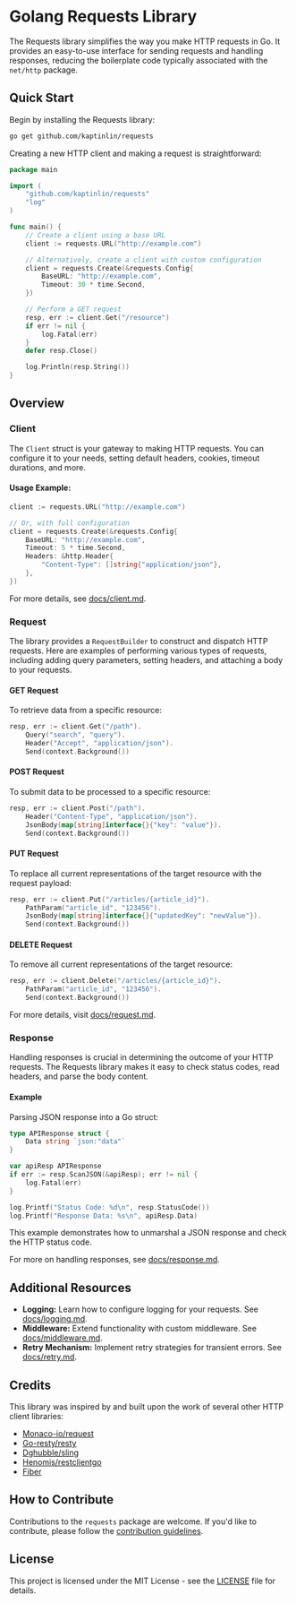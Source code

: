 # Golang Requests Library

The Requests library simplifies the way you make HTTP requests in Go. It provides an easy-to-use interface for sending requests and handling responses, reducing the boilerplate code typically associated with the `net/http` package.

## Quick Start

Begin by installing the Requests library:

```bash
go get github.com/kaptinlin/requests
```

Creating a new HTTP client and making a request is straightforward:

```go
package main

import (
    "github.com/kaptinlin/requests"
    "log"
)

func main() {
    // Create a client using a base URL
    client := requests.URL("http://example.com")

    // Alternatively, create a client with custom configuration
    client = requests.Create(&requests.Config{
        BaseURL: "http://example.com",
        Timeout: 30 * time.Second,
    })

    // Perform a GET request
    resp, err := client.Get("/resource")
    if err != nil {
        log.Fatal(err)
    }
    defer resp.Close()

    log.Println(resp.String())
}
```

## Overview

### Client

The `Client` struct is your gateway to making HTTP requests. You can configure it to your needs, setting default headers, cookies, timeout durations, and more.

#### Usage Example:

```go
client := requests.URL("http://example.com")

// Or, with full configuration
client = requests.Create(&requests.Config{
    BaseURL: "http://example.com",
    Timeout: 5 * time.Second,
    Headers: &http.Header{
        "Content-Type": []string{"application/json"},
    },
})
```

For more details, see [docs/client.md](docs/client.md).


### Request

The library provides a `RequestBuilder` to construct and dispatch HTTP requests. Here are examples of performing various types of requests, including adding query parameters, setting headers, and attaching a body to your requests.

#### GET Request

To retrieve data from a specific resource:

```go
resp, err := client.Get("/path").
    Query("search", "query").
    Header("Accept", "application/json").
    Send(context.Background())
```

#### POST Request

To submit data to be processed to a specific resource:

```go
resp, err := client.Post("/path").
    Header("Content-Type", "application/json").
    JsonBody(map[string]interface{}{"key": "value"}).
    Send(context.Background())
```

#### PUT Request

To replace all current representations of the target resource with the request payload:

```go
resp, err := client.Put("/articles/{article_id}").
    PathParam("article_id", "123456").
    JsonBody(map[string]interface{}{"updatedKey": "newValue"}).
    Send(context.Background())
```

#### DELETE Request

To remove all current representations of the target resource:

```go
resp, err := client.Delete("/articles/{article_id}").
    PathParam("article_id", "123456").
    Send(context.Background())
```

For more details, visit [docs/request.md](docs/request.md).

### Response

Handling responses is crucial in determining the outcome of your HTTP requests. The Requests library makes it easy to check status codes, read headers, and parse the body content.

#### Example

Parsing JSON response into a Go struct:

```go
type APIResponse struct {
    Data string `json:"data"`
}

var apiResp APIResponse
if err := resp.ScanJSON(&apiResp); err != nil {
    log.Fatal(err)
}

log.Printf("Status Code: %d\n", resp.StatusCode())
log.Printf("Response Data: %s\n", apiResp.Data)
```

This example demonstrates how to unmarshal a JSON response and check the HTTP status code.

For more on handling responses, see [docs/response.md](docs/response.md).

## Additional Resources

- **Logging:** Learn how to configure logging for your requests. See [docs/logging.md](docs/logging.md).
- **Middleware:** Extend functionality with custom middleware. See [docs/middleware.md](docs/middleware.md).
- **Retry Mechanism:** Implement retry strategies for transient errors. See [docs/retry.md](docs/retry.md).

## Credits

This library was inspired by and built upon the work of several other HTTP client libraries:

- [Monaco-io/request](https://github.com/monaco-io/request)
- [Go-resty/resty](https://github.com/go-resty/resty)
- [Dghubble/sling](https://github.com/dghubble/sling)
- [Henomis/restclientgo](https://github.com/henomis/restclientgo)
- [Fiber](https://github.com/gofiber/fiber)

## How to Contribute

Contributions to the `requests` package are welcome. If you'd like to contribute, please follow the [contribution guidelines](CONTRIBUTING.md).

## License

This project is licensed under the MIT License - see the [LICENSE](LICENSE) file for details.